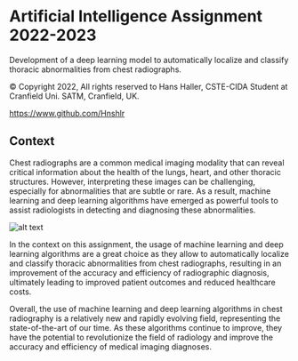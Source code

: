 # Artificial Intelligence Assignment 2022-2023

Development of a deep learning model to automatically localize and classify thoracic abnormalities from chest radiographs.

© Copyright 2022, All rights reserved to Hans Haller, CSTE-CIDA Student at Cranfield Uni. SATM, Cranfield, UK.

https://www.github.com/Hnshlr

## Context

Chest radiographs are a common medical imaging modality that can reveal critical information about the health of the lungs, heart, and other thoracic structures. However, interpreting these images can be challenging, especially for abnormalities that are subtle or rare. As a result, machine learning and deep learning algorithms have emerged as powerful tools to assist radiologists in detecting and diagnosing these abnormalities.

![alt text](https://user-images.githubusercontent.com/74055973/284338219-3f2b476a-cf46-4d61-9b83-c553c7df0f8b.png)

In the context on this assignment, the usage of machine learning and deep learning algorithms are a great choice as they allow to automatically localize and classify thoracic abnormalities from chest radiographs, resulting in an improvement of the accuracy and efficiency of radiographic diagnosis, ultimately leading to improved patient outcomes and reduced healthcare costs.

Overall, the use of machine learning and deep learning algorithms in chest radiography is a relatively new and rapidly evolving field, representing the state-of-the-art of our time. As these algorithms continue to improve, they have the potential to revolutionize the field of radiology and improve the accuracy and efficiency of medical imaging diagnoses.


